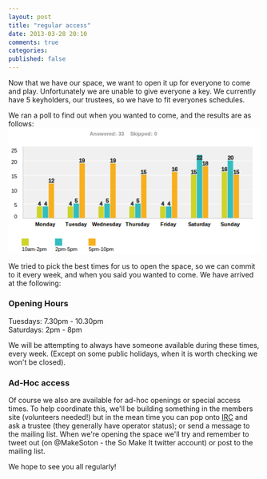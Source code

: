 ```yaml
---
layout: post
title: "regular access"
date: 2013-03-28 20:10
comments: true
categories: 
published: false
---
```

Now that we have our space, we want to open it up for everyone to come and play. Unfortunately we are unable to give everyone a key. We currently have 5 keyholders, our trustees, so we have to fit everyones schedules.

We ran a poll to find out when you wanted to come, and the results are as follows:
<img src="/images/2013-03-access-times-survey-results.png" />

We tried to pick the best times for us to open the space, so we can commit to it every week, and when you said you wanted to come. We have arrived at the following:  

### Opening Hours
Tuesdays: 7.30pm - 10.30pm   
Saturdays: 2pm - 8pm

We will be attempting to always have someone available during these times, every week. (Except on some public holidays, when it is worth checking we won't be closed).

### Ad-Hoc access
Of course we also are available for ad-hoc openings or special access times. To help coordinate this, we'll be building something in the members site (volunteers needed!) but in the mean time you can pop onto [IRC](https://wiki.somakeit.org.uk/wiki/IRC) and ask a trustee (they generally have operator status); or send a message to the mailing list. When we're opening the space we'll try and remember to tweet out (on @MakeSoton - the So Make It twitter account) or post to the mailing list.

We hope to see you all regularly!
